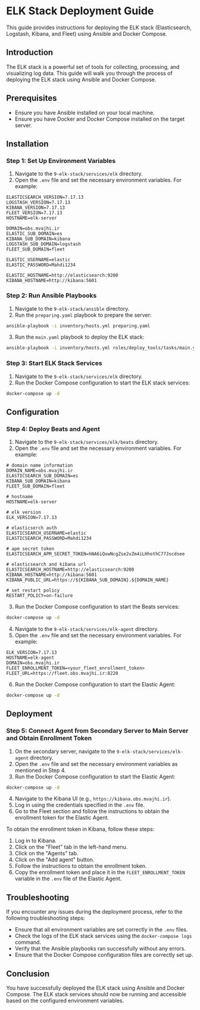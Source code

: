 # ELK Stack Deployment Guide

This guide provides instructions for deploying the ELK stack (Elasticsearch, Logstash, Kibana, and Fleet) using Ansible and Docker Compose.

## Introduction

The ELK stack is a powerful set of tools for collecting, processing, and visualizing log data. This guide will walk you through the process of deploying the ELK stack using Ansible and Docker Compose.

## Prerequisites

- Ensure you have Ansible installed on your local machine.
- Ensure you have Docker and Docker Compose installed on the target server.

## Installation

### Step 1: Set Up Environment Variables

1. Navigate to the `9-elk-stack/services/elk` directory.
2. Open the `.env` file and set the necessary environment variables. For example:

```env
ELASTICSEARCH_VERSION=7.17.13
LOGSTASH_VERSION=7.17.13
KIBANA_VERSION=7.17.13
FLEET_VERSION=7.17.13
HOSTNAME=elk-server

DOMAIN=obs.mvajhi.ir
ELASTIC_SUB_DOMAIN=es
KIBANA_SUB_DOMAIN=kibana
LOGSTASH_SUB_DOMAIN=logstash
FLEET_SUB_DOMAIN=fleet

ELASTIC_USERNAME=elastic
ELASTIC_PASSWORD=Mahdi1234

ELASTIC_HOSTNAME=http://elasticsearch:9200
KIBANA_HOSTNAME=http://kibana:5601
```

### Step 2: Run Ansible Playbooks

1. Navigate to the `9-elk-stack/ansible` directory.
2. Run the `preparing.yaml` playbook to prepare the server:

```sh
ansible-playbook -i inventory/hosts.yml preparing.yaml
```

3. Run the `main.yaml` playbook to deploy the ELK stack:

```sh
ansible-playbook -i inventory/hosts.yml roles/deploy_tools/tasks/main.yaml
```

### Step 3: Start ELK Stack Services

1. Navigate to the `9-elk-stack/services/elk` directory.
2. Run the Docker Compose configuration to start the ELK stack services:

```sh
docker-compose up -d
```

## Configuration

### Step 4: Deploy Beats and Agent

1. Navigate to the `9-elk-stack/services/elk/beats` directory.
2. Open the `.env` file and set the necessary environment variables. For example:

```env
# domain name information
DOMAIN_NAME=obs.mvajhi.ir
ELASTICSEARCH_SUB_DOMAIN=es
KIBANA_SUB_DOMAIN=kibana
FLEET_SUB_DOMAIN=fleet

# hostname
HOSTNAME=elk-server

# elk version
ELK_VERSION=7.17.13

# elasticserch auth
ELASTICSEARCH_USERNAME=elastic
ELASTICSEARCH_PASSWORD=Mahdi1234

# apm secret token
ELASTICSEARCH_APM_SECRET_TOKEN=hNA6iQxwNcgZse2vZm4iLHhothC77Jscdsee

# elasticsearch and kibana url
ELASTICSEARCH_HOSTNAME=http://elasticsearch:9200
KIBANA_HOSTNAME=http://kibana:5601
KIBANA_PUBLIC_URL=https://${KIBANA_SUB_DOMAIN}.${DOMAIN_NAME}

# set restart policy
RESTART_POLICY=on-failure
```

3. Run the Docker Compose configuration to start the Beats services:

```sh
docker-compose up -d
```

4. Navigate to the `9-elk-stack/services/elk-agent` directory.
5. Open the `.env` file and set the necessary environment variables. For example:

```env
ELK_VERSION=7.17.13
HOSTNAME=elk-agent
DOMAIN=obs.mvajhi.ir
FLEET_ENROLLMENT_TOKEN=<your_fleet_enrollment_token>
FLEET_URL=https://fleet.obs.mvajhi.ir:8220
```

6. Run the Docker Compose configuration to start the Elastic Agent:

```sh
docker-compose up -d
```

## Deployment

### Step 5: Connect Agent from Secondary Server to Main Server and Obtain Enrollment Token

1. On the secondary server, navigate to the `9-elk-stack/services/elk-agent` directory.
2. Open the `.env` file and set the necessary environment variables as mentioned in Step 4.
3. Run the Docker Compose configuration to start the Elastic Agent:

```sh
docker-compose up -d
```

4. Navigate to the Kibana UI (e.g., `https://kibana.obs.mvajhi.ir`).
5. Log in using the credentials specified in the `.env` file.
6. Go to the Fleet section and follow the instructions to obtain the enrollment token for the Elastic Agent.

To obtain the enrollment token in Kibana, follow these steps:
1. Log in to Kibana.
2. Click on the "Fleet" tab in the left-hand menu.
3. Click on the "Agents" tab.
4. Click on the "Add agent" button.
5. Follow the instructions to obtain the enrollment token.
6. Copy the enrollment token and place it in the `FLEET_ENROLLMENT_TOKEN` variable in the `.env` file of the Elastic Agent.

## Troubleshooting

If you encounter any issues during the deployment process, refer to the following troubleshooting steps:

- Ensure that all environment variables are set correctly in the `.env` files.
- Check the logs of the ELK stack services using the `docker-compose logs` command.
- Verify that the Ansible playbooks ran successfully without any errors.
- Ensure that the Docker Compose configuration files are correctly set up.

## Conclusion

You have successfully deployed the ELK stack using Ansible and Docker Compose. The ELK stack services should now be running and accessible based on the configured environment variables.
